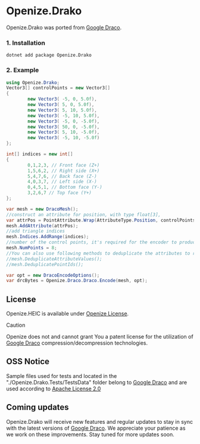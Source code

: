 # Openize.Drako


Openize.Drako was ported from [Google Draco](https://github.com/google/draco).


### 1. Installation

```
dotnet add package Openize.Drako
```


### 2. Example

```csharp
using Openize.Drako;
Vector3[] controlPoints = new Vector3[]
{
        new Vector3( -5, 0, 5.0f),
        new Vector3( 5, 0, 5.0f),
        new Vector3( 5, 10, 5.0f),
        new Vector3( -5, 10, 5.0f),
        new Vector3( -5, 0, -5.0f),
        new Vector3( 50, 0, -5.0f),
        new Vector3( 5, 10, -5.0f),
        new Vector3( -5, 10, -5.0f)
};

int[] indices = new int[]
{
        0,1,2,3, // Front face (Z+)
        1,5,6,2, // Right side (X+)
        5,4,7,6, // Back face (Z-)
        4,0,3,7, // Left side (X-)
        0,4,5,1, // Bottom face (Y-)
        3,2,6,7 // Top face (Y+)
};

var mesh = new DracoMesh();
//construct an attribute for position, with type float[3], 
var attrPos = PointAttribute.Wrap(AttributeType.Position, controlPoints);
mesh.AddAttribute(attrPos);
//add triangle indices
mesh.Indices.AddRange(indices);
//number of the control points, it's required for the encoder to produce correct result.
mesh.NumPoints = 8;
//You can also use following methods to deduplicate the attributes to reduce the file size
//mesh.DeduplicateAttributeValues();
//mesh.DeduplicatePointIds();

var opt = new DracoEncodeOptions();
var drcBytes = Openize.Draco.Draco.Encode(mesh, opt);
```

## License
Openize.HEIC is available under [Openize License](LICENSE).
> [!CAUTION]
> Openize does not and cannot grant You a patent license for the utilization of [Google Draco](https://github.com/google/draco) compression/decompression technologies.

## OSS Notice
Sample files used for tests and located in the "./Openize.Drako.Tests/TestsData" folder belong to [Google Draco](https://github.com/google/draco) and are used according to [Apache License 2.0](https://github.com/google/draco/blob/main/LICENSE)


## Coming updates
Openize.Drako will receive new features and regular updates to stay in sync with the latest versions of [Google Draco](https://github.com/google/draco). We appreciate your patience as we work on these improvements. Stay tuned for more updates soon.

